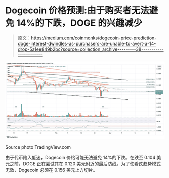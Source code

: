 # Dogecoin 价格预测:由于购买者无法避免 14%的下跌，DOGE 的兴趣减少

> 原文：<https://medium.com/coinmonks/dogecoin-price-prediction-doge-interest-dwindles-as-purchasers-are-unable-to-avert-a-14-drop-5a1ee849b2bc?source=collection_archive---------38----------------------->

![](img/35d35ce9fa758db02e753f04fff1eeaf.png)

Source photo TradingView.com

由于代币陷入低迷，Dogecoin 价格可能无法避免 14%的下跌。在跌至 0.104 美元之前，DOGE 正在尝试其在 0.120 美元附近的最后防线。为了使看跌趋势模式无效，Dogecoin 必须在 0.156 美元上方切片。